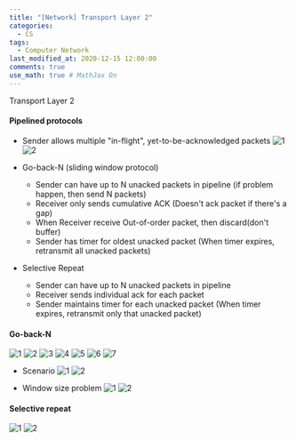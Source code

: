 ```yaml
---
title: "[Network] Transport Layer 2"
categories: 
  - CS
tags:
  - Computer Network
last_modified_at: 2020-12-15 12:00:00
comments: true
use_math: true # MathJax On
---
```


Transport Layer 2

#### Pipelined protocols
- Sender allows multiple "in-flight", yet-to-be-acknowledged packets
![1](https://user-images.githubusercontent.com/62474292/114246718-45e6d300-99ce-11eb-889f-69a5ac5ee584.png)
![2](https://user-images.githubusercontent.com/62474292/114246725-497a5a00-99ce-11eb-8dae-5b9ab50f9b98.png)

- Go-back-N (sliding window protocol)
  - Sender can have up to N unacked packets in pipeline (if problem happen, then send N packets)
  - Receiver only sends cumulative ACK (Doesn't ack packet if there's a gap)
  - When Receiver receive Out-of-order packet, then discard(don't buffer)
  - Sender has timer for oldest unacked packet (When timer expires, retransmit all unacked packets)
- Selective Repeat
  - Sender can have up to N unacked packets in pipeline
  - Receiver sends individual ack for each packet
  - Sender maintains timer for each unacked packet (When timer expires, retransmit only that unacked packet)

#### Go-back-N
![1](https://user-images.githubusercontent.com/62474292/114248388-834d5f80-99d2-11eb-84e5-fbfcd1194513.JPG)
![2](https://user-images.githubusercontent.com/62474292/114248391-85afb980-99d2-11eb-9961-589a1a05b341.JPG)
![3](https://user-images.githubusercontent.com/62474292/114248392-86e0e680-99d2-11eb-95cb-5f0159d7cdf2.JPG)
![4](https://user-images.githubusercontent.com/62474292/114248393-88121380-99d2-11eb-913a-20a3529ba53e.JPG)
![5](https://user-images.githubusercontent.com/62474292/114248395-89434080-99d2-11eb-8323-2bc43b84308d.JPG)
![6](https://user-images.githubusercontent.com/62474292/114248396-89dbd700-99d2-11eb-813a-778456b40e13.JPG)
![7](https://user-images.githubusercontent.com/62474292/114248398-8a746d80-99d2-11eb-9653-97164413cb50.JPG)

- Scenario
![1](https://user-images.githubusercontent.com/62474292/114248516-d8897100-99d2-11eb-8d49-69a6c0045594.png)
![2](https://user-images.githubusercontent.com/62474292/114248519-d9ba9e00-99d2-11eb-87ae-7341a043ec73.png)

- Window size problem
![1](https://user-images.githubusercontent.com/62474292/114248893-f1465680-99d3-11eb-876f-a87aedbfba75.png)
![2](https://user-images.githubusercontent.com/62474292/114248897-f3101a00-99d3-11eb-9d48-ed8c9cd6f568.png) 
 
#### Selective repeat
![1](https://user-images.githubusercontent.com/62474292/114250223-f6a5a000-99d7-11eb-8ec9-376bfa353309.JPG)
![2](https://user-images.githubusercontent.com/62474292/114250224-f7d6cd00-99d7-11eb-971e-4a069144e89e.JPG)
